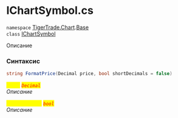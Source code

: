 
# IChartSymbol.cs
`namespace` [TigerTrade.Chart](../../TigerTrade.Chart.md).[Base](../../TigerTrade.Chart/Base.md)  
    `class` [IChartSymbol](../../IChartSymbol.cs.md)

Описание

### Синтаксис
```csharp
string FormatPrice(Decimal price, bool shortDecimals = false)
```

<mark style="color:yellow;">`price`</mark> <mark style="color:red;">*`Decimal`*</mark>  
 *Описание*  
  
<mark style="color:yellow;">`shortDecimals`</mark> <mark style="color:red;">*`bool`*</mark>  
 *Описание*  
  

                    
                    